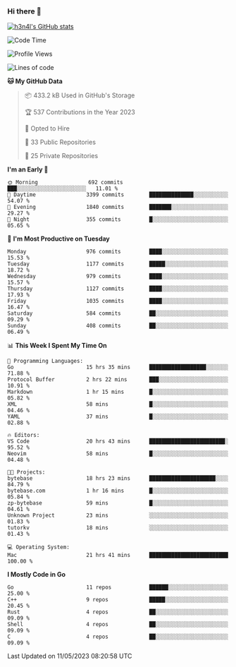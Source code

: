 ### Hi there 👋

[![h3n4l's GitHub stats](https://github-readme-stats.vercel.app/api?username=h3n4l&count_private=true&show_icons=true&theme=radical)](https://github.com/h3n4l/github-readme-stats)

<!--START_SECTION:waka-->
![Code Time](http://img.shields.io/badge/Code%20Time-1%2C215%20hrs%2017%20mins-blue)

![Profile Views](http://img.shields.io/badge/Profile%20Views-0-blue)

![Lines of code](https://img.shields.io/badge/From%20Hello%20World%20I%27ve%20Written-3.0%20million%20lines%20of%20code-blue)

**🐱 My GitHub Data** 

> 📦 433.2 kB Used in GitHub's Storage 
 > 
> 🏆 537 Contributions in the Year 2023
 > 
> 💼 Opted to Hire
 > 
> 📜 33 Public Repositories 
 > 
> 🔑 25 Private Repositories 
 > 
**I'm an Early 🐤** 

```text
🌞 Morning                692 commits         ███░░░░░░░░░░░░░░░░░░░░░░   11.01 % 
🌆 Daytime                3399 commits        ██████████████░░░░░░░░░░░   54.07 % 
🌃 Evening                1840 commits        ███████░░░░░░░░░░░░░░░░░░   29.27 % 
🌙 Night                  355 commits         █░░░░░░░░░░░░░░░░░░░░░░░░   05.65 % 
```
📅 **I'm Most Productive on Tuesday** 

```text
Monday                   976 commits         ████░░░░░░░░░░░░░░░░░░░░░   15.53 % 
Tuesday                  1177 commits        █████░░░░░░░░░░░░░░░░░░░░   18.72 % 
Wednesday                979 commits         ████░░░░░░░░░░░░░░░░░░░░░   15.57 % 
Thursday                 1127 commits        ████░░░░░░░░░░░░░░░░░░░░░   17.93 % 
Friday                   1035 commits        ████░░░░░░░░░░░░░░░░░░░░░   16.47 % 
Saturday                 584 commits         ██░░░░░░░░░░░░░░░░░░░░░░░   09.29 % 
Sunday                   408 commits         ██░░░░░░░░░░░░░░░░░░░░░░░   06.49 % 
```


📊 **This Week I Spent My Time On** 

```text
💬 Programming Languages: 
Go                       15 hrs 35 mins      ██████████████████░░░░░░░   71.88 % 
Protocol Buffer          2 hrs 22 mins       ███░░░░░░░░░░░░░░░░░░░░░░   10.91 % 
Markdown                 1 hr 15 mins        █░░░░░░░░░░░░░░░░░░░░░░░░   05.82 % 
XML                      58 mins             █░░░░░░░░░░░░░░░░░░░░░░░░   04.46 % 
YAML                     37 mins             █░░░░░░░░░░░░░░░░░░░░░░░░   02.88 % 

🔥 Editors: 
VS Code                  20 hrs 43 mins      ████████████████████████░   95.52 % 
Neovim                   58 mins             █░░░░░░░░░░░░░░░░░░░░░░░░   04.48 % 

🐱‍💻 Projects: 
bytebase                 18 hrs 23 mins      █████████████████████░░░░   84.79 % 
bytebase.com             1 hr 16 mins        █░░░░░░░░░░░░░░░░░░░░░░░░   05.84 % 
zp-bytebase              59 mins             █░░░░░░░░░░░░░░░░░░░░░░░░   04.61 % 
Unknown Project          23 mins             ░░░░░░░░░░░░░░░░░░░░░░░░░   01.83 % 
tutorkv                  18 mins             ░░░░░░░░░░░░░░░░░░░░░░░░░   01.43 % 

💻 Operating System: 
Mac                      21 hrs 41 mins      █████████████████████████   100.00 % 
```

**I Mostly Code in Go** 

```text
Go                       11 repos            ██████░░░░░░░░░░░░░░░░░░░   25.00 % 
C++                      9 repos             █████░░░░░░░░░░░░░░░░░░░░   20.45 % 
Rust                     4 repos             ██░░░░░░░░░░░░░░░░░░░░░░░   09.09 % 
Shell                    4 repos             ██░░░░░░░░░░░░░░░░░░░░░░░   09.09 % 
C                        4 repos             ██░░░░░░░░░░░░░░░░░░░░░░░   09.09 % 
```




 Last Updated on 11/05/2023 08:20:58 UTC
<!--END_SECTION:waka-->

